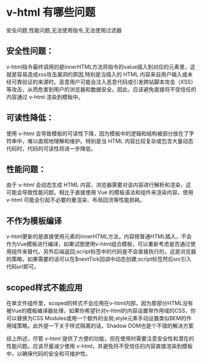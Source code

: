 # v-html 有哪些问题

安全问题,性能问题,无法使用指令,无法使用过滤器



## 安全性问题：
v-html指令最终调用的是innerHTML方法将指令的value插入到对应的元素里，这就是容易造成xss攻击漏洞的原因,特别是当插入的 HTML 内容来自用户输入或未经可靠验证的来源时。恶意用户可能会注入恶意代码或引发跨站脚本攻击（XSS）等攻击，从而危害到用户的浏览器和数据安全。因此，应该避免直接将不受信任的内容通过 v-html 渲染到模板中。

## 可读性降低：
使用 v-html 会导致模板的可读性下降，因为模板中的逻辑和结构被部分放在了字符串中，难以直观地理解和维护。特别是当 HTML 内容比较复杂或包含大量动态代码时，代码的可读性将进一步降低。

## 性能问题：
由于 v-html 会动态生成 HTML 内容，浏览器需要对该内容进行解析和渲染，这可能会导致性能问题。相比于直接使用 Vue 的模板语法和组件来渲染内容，使用 v-html 可能会引起不必要的重渲染、布局回流等性能损耗。

## 不作为模板编译
v-html更新的是直接使用元素的innerHTML方法，内容按普通HTML插入，不会作为Vue模板进行编译，如果试图使用v-html组合模板，可以重新考虑是否通过使用组件来替代。另外后端返回;script标签中的代码是不会直接执行的，这是浏览器的策略，如果需要的话可以在$nextTick回调中动态创建;script标签然后src引入代码url即可。

## scoped样式不能应用
在单文件组件里，scoped的样式不会应用在v-html内部，因为那部分HTML没有被Vue的模板编译器处理，如果你希望针对v-html的内容设置带作用域的CSS，你可以替换为CSS Modules或用一个额外的全局;style元素手动设置类似BEM的作用域策略。此外提一下关于样式隔离的话，Shadow DOM也是个不错的解决方案

综上所述，尽管 v-html 提供了方便的功能，但在使用时需要注意安全性和潜在的性能问题。应该尽量减少使用 v-html，并避免将不受信任的内容直接渲染到模板中，以确保代码的安全和可维护性。
